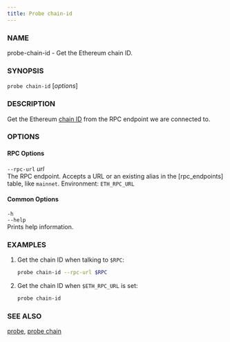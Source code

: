 ```yaml
---
title: Probe chain-id
---
```


### NAME

probe-chain-id - Get the Ethereum chain ID.

### SYNOPSIS

`probe chain-id` [*options*]

### DESCRIPTION

Get the Ethereum [chain ID][chain-id] from the RPC endpoint we are connected to.

### OPTIONS

#### RPC Options

`--rpc-url` _url_  
The RPC endpoint. Accepts a URL or an existing alias in the [rpc_endpoints] table, like `mainnet`.
Environment: `ETH_RPC_URL`

#### Common Options

`-h`  
`--help`  
Prints help information.

### EXAMPLES

1. Get the chain ID when talking to `$RPC`:

   ```sh
   probe chain-id --rpc-url $RPC
   ```

2. Get the chain ID when `$ETH_RPC_URL` is set:
   ```sh
   probe chain-id
   ```

### SEE ALSO

[probe](./probe.md), [probe chain](./probe-chain.md)

[chain-id]: https://chainlist.org/
